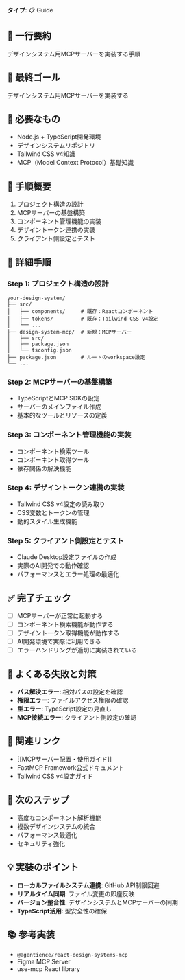 **タイプ**: 📋 Guide

## 📝 一行要約
デザインシステム用MCPサーバーを実装する手順

## 🎯 最終ゴール
デザインシステム用MCPサーバーを実装する

## 🧰 必要なもの
- Node.js + TypeScript開発環境
- デザインシステムリポジトリ
- Tailwind CSS v4知識
- MCP（Model Context Protocol）基礎知識

## 📝 手順概要
1. プロジェクト構造の設計
2. MCPサーバーの基盤構築
3. コンポーネント管理機能の実装
4. デザイントークン連携の実装
5. クライアント側設定とテスト

## 🔧 詳細手順

### Step 1: プロジェクト構造の設計
```
your-design-system/
├── src/
│   ├── components/     # 既存：Reactコンポーネント
│   ├── tokens/         # 既存：Tailwind CSS v4設定
│   └── ...
├── design-system-mcp/  # 新規：MCPサーバー
│   ├── src/
│   ├── package.json
│   └── tsconfig.json
├── package.json        # ルートのworkspace設定
└── ...
```

### Step 2: MCPサーバーの基盤構築
- TypeScriptとMCP SDKの設定
- サーバーのメインファイル作成
- 基本的なツールとリソースの定義

### Step 3: コンポーネント管理機能の実装
- コンポーネント検索ツール
- コンポーネント取得ツール
- 依存関係の解決機能

### Step 4: デザイントークン連携の実装
- Tailwind CSS v4設定の読み取り
- CSS変数とトークンの管理
- 動的スタイル生成機能

### Step 5: クライアント側設定とテスト
- Claude Desktop設定ファイルの作成
- 実際のAI開発での動作確認
- パフォーマンスとエラー処理の最適化

## ✅ 完了チェック
- [ ] MCPサーバーが正常に起動する
- [ ] コンポーネント検索機能が動作する
- [ ] デザイントークン取得機能が動作する
- [ ] AI開発環境で実際に利用できる
- [ ] エラーハンドリングが適切に実装されている

## 🚨 よくある失敗と対策
- **パス解決エラー**: 相対パスの設定を確認
- **権限エラー**: ファイルアクセス権限の確認
- **型エラー**: TypeScript設定の見直し
- **MCP接続エラー**: クライアント側設定の確認

## 🔄 関連リンク
- [[MCPサーバー配置・使用ガイド]]
- FastMCP Framework公式ドキュメント
- Tailwind CSS v4設定ガイド

## 🚀 次のステップ
- 高度なコンポーネント解析機能
- 複数デザインシステムの統合
- パフォーマンス最適化
- セキュリティ強化

## 💡 実装のポイント
- **ローカルファイルシステム連携**: GitHub API制限回避
- **リアルタイム同期**: ファイル変更の即座反映
- **バージョン整合性**: デザインシステムとMCPサーバーの同期
- **TypeScript活用**: 型安全性の確保

## 📚 参考実装
- `@agentience/react-design-systems-mcp`
- Figma MCP Server
- use-mcp React library